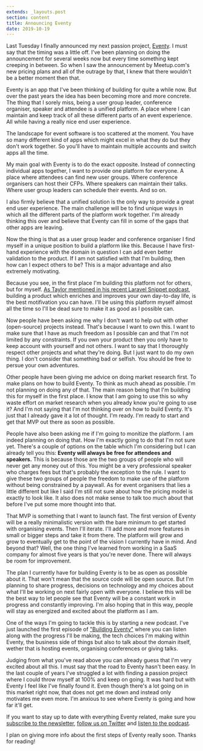 ```yaml
---
extends: _layouts.post
section: content
title: Announcing Eventy
date: 2019-10-19
---
```

Last Tuesday I finally announced my next passion project, [Eventy](https://eventy.io). I must say that the timing was a little off. I've been planning on doing the announcement for several weeks now but every time something kept creeping in between. So when I saw the announcement by Meetup.com's new pricing plans and all of the outrage by that, I knew that there wouldn't be a better moment then that.

Eventy is an app that I've been thinking of building for quite a while now. But over the past years the idea has been becoming more and more concrete. The thing that I sorely miss, being a user group leader, conference organiser, speaker and attendee is a unified platform. A place where I can maintain and keep track of all these different parts of an event experience. All while having a really nice end user experience.

The landscape for event software is too scattered at the moment. You have so many different kind of apps which might excel in what they do but they don't work together. So you'll have to maintain multiple accounts and switch apps all the time. 

My main goal with Eventy is to do the exact opposite. Instead of connecting individual apps together, I want to provide one platform for everyone. A place where attendees can find new user groups. Where conference organisers can host their CFPs. Where speakers can maintain their talks. Where user group leaders can schedule their events. And so on.

I also firmly believe that a unified solution is the only way to provide a great end user experience. The main challenge will be to find unique ways in which all the different parts of the platform work together. I'm already thinking this over and believe that Eventy can fill in some of the gaps that other apps are leaving.

Now the thing is that as a user group leader and conference organiser I find myself in a unique position to build a platform like this. Because I have first-hand experience with the domain in question I can add even better validation to the product. If I am not satisfied with that I'm building, then how can I expect others to be? This is a major advantage and also extremely motivating.

Because you see, in the first place I'm building this platform not for others, but for myself. [As Taylor mentioned in his recent Laravel Snippet podcast](https://blog.laravel.com/laravel-snippet-15), building a product which enriches and improves your own day-to-day life, is the best motifivation you can have. I'll be using this platform myself almost all the time so I'll be dead sure to make it as good as I possible can. 

Now people have been asking me why I don't want to help out with other (open-source) projects instead. That's because I want to own this. I want to make sure that I have as much freedom as I possible can and that I'm not limited by any constraints. If you own your product then you only have to keep account with yourself and not others. I want to say that I thoroughly respect other projects and what they're doing. But I just want to do my own thing. I don't consider that something bad or selfish. You should be free to persue your own adventures. 

Other people have been giving me advice on doing market research first. To make plans on how to build Eventy. To think as much ahead as possible. I'm not planning on doing any of that. The main reason being that I'm building this for myself in the first place. I know that I am going to use this so why waste effort on market research when you already know you're going to use it? And I'm not saying that I'm not thinking over on how to build Eventy. It's just that I already gave it a lot of thought. I'm ready. I'm ready to start and get that MVP out there as soon as possible.

People have also been asking me if I'm going to monitize the platform. I am indeed planning on doing that. How I'm exactly going to do that I'm not sure yet. There's a couple of options on the table which I'm considering but I can already tell you this: **Eventy will always be free for attendees and speakers.** This is because those are the two groups of people who will never get any money out of this. You might be a very professional speaker who charges fees but that's probably the exception to the rule. I want to give these two groups of people the freedom to make use of the platform without being constrained by a paywall. As for event organisers that lies a little different but like I said I'm still not sure about how the pricing model is exactly to look like. It also does not make sense to talk too much about that before I've put some more thought into that.

That MVP is something that I want to launch fast. The first version of Eventy will be a really minimalistic version with the bare minimum to get started with organising events. Then I'll iterate. I'll add more and more features in small or bigger steps and take it from there. The platform will grow and grow to eventually get to the point of the vision I currently have in mind. And beyond that? Well, the one thing I've learned from working in a SaaS company for almost five years is that you're never done. There will always be room for improvement. 

The plan I currently have for building Eventy is to be as open as possible about it. That won't mean that the source code will be open source. But I'm planning to share progress, decisions on technology and my choices about what I'll be working on next fairly open with everyone. I believe this will be the best way to let people see that Eventy will be a constant work in progress and constantly improving. I'm also hoping that in this way, people will stay as energized and excited about the platform as I am.

One of the ways I'm going to tackle this is by starting a new podcast. I've just launched the first episode of ["Building Eventy"](https://building.eventy.io) where you can listen along with the progress I'll be making, the tech choices I'm making within Eventy, the business side of things but also to talk about the domain itself, wether that is hosting events, organising conferences or giving talks. 

Judging from what you've read above you can already guess that I'm very excited about all this. I must say that the road to Eventy hasn't been easy. In the last couple of years I've struggled a lot with finding a passion project where I could throw myself at 100% and keep on going. It was hard but with Eventy I feel like I've finally found it. Even though there's a lot going on in this market right now, that does not get me down and instead only motivates me even more. I'm anxious to see where Eventy is going and how far it'll get. 

If you want to stay up to date with everything Eventy related, make sure you [subscribe to the newsletter](https://eventy.io), [follow us on Twitter](https://twitter.com/eventyio) and [listen to the podcast](https://building.eventy.io).

I plan on giving more info about the first steps of Eventy really soon. Thanks for reading!
